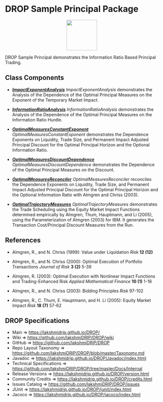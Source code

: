 # DROP Sample Principal Package

<p align="center"><img src="https://github.com/lakshmiDRIP/DROP/blob/master/DRIP_Logo.gif?raw=true" width="100"></p>

DROP Sample Principal demonstrates the Information Ratio Based Principal Trading.


## Class Components

 * [***ImpactExponentAnalysis***](https://github.com/lakshmiDRIP/DROP/tree/master/src/main/java/org/drip/sample/principal/ImpactExponentAnalysis.java)
 <i>ImpactExponentAnalysis</i> demonstrates the Analysis of the Dependence of the Optimal Principal Measures on the Exponent of the Temporary Market Impact.

 * [***InformationRatioAnalysis***](https://github.com/lakshmiDRIP/DROP/tree/master/src/main/java/org/drip/sample/principal/InformationRatioAnalysis.java)
 <i>InformationRatioAnalysis</i> demonstrates the Analysis of the Dependence of the Optimal Principal Measures on the Information Ratio Hurdle.

 * [***OptimalMeasuresConstantExponent***](https://github.com/lakshmiDRIP/DROP/tree/master/src/main/java/org/drip/sample/principal/OptimalMeasuresConstantExponent.java)
 <i>OptimalMeasuresConstantExponent</i> demonstrates the Dependence Exponents on Liquidity, Trade Size, and Permanent Impact Adjusted Principal Discount for the Optimal Principal Horizon and the Optional Information Ratio.

 * [***OptimalMeasuresDiscountDependence***](https://github.com/lakshmiDRIP/DROP/tree/master/src/main/java/org/drip/sample/principal/OptimalMeasuresDiscountDependence.java)
 <i>OptimalMeasuresDiscountDependence</i> demonstrates the Dependence of the Optimal Principal Measures on the Discount.

 * [***OptimalMeasuresReconciler***](https://github.com/lakshmiDRIP/DROP/tree/master/src/main/java/org/drip/sample/principal/OptimalMeasuresReconciler.java)
 <i>OptimalMeasuresReconciler</i> reconciles the Dependence Exponents on Liquidity, Trade Size, and Permanent Impact Adjusted Principal Discount for the Optimal Principal Horizon and the Optional Information Ratio with Almgren and Chriss (2003).

 * [***OptimalTrajectoryMeasures***](https://github.com/lakshmiDRIP/DROP/tree/master/src/main/java/org/drip/sample/principal/OptimalTrajectoryMeasures.java)
 <i>OptimalTrajectoryMeasures</i> demonstrates the Trade Scheduling using the Equity Market Impact Functions determined empirically by Almgren, Thum, Hauptmann, and Li (2005), using the Parameterization of Almgren (2003) for IBM. It generates the Transaction Cost/Principal Discount Measures from the Run.


## References

 * Almgren, R., and N. Chriss (1999): Value under Liquidation <i>Risk</i> <b>12 (12)</b>

 * Almgren, R., and N. Chriss (2000): Optimal Execution of Portfolio Transactions <i>Journal of Risk</i> <b>3 (2)</b> 5-39

 * Almgren, R. (2003): Optimal Execution with Nonlinear Impact Functions and Trading-Enhanced Risk <i>Applied Mathematical Finance</i> <b>10 (1)</b> 1-18

 * Almgren, R., and N. Chriss (2003): Bidding Principles <i>Risk</i> 97-102

 * Almgren, R., C. Thum, E. Hauptmann, and H. Li (2005): Equity Market Impact <i>Risk</i> <b>18 (7)</b> 57-62


## DROP Specifications

 * Main                     => https://lakshmidrip.github.io/DROP/
 * Wiki                     => https://github.com/lakshmiDRIP/DROP/wiki
 * GitHub                   => https://github.com/lakshmiDRIP/DROP
 * Repo Layout Taxonomy     => https://github.com/lakshmiDRIP/DROP/blob/master/Taxonomy.md
 * Javadoc                  => https://lakshmidrip.github.io/DROP/Javadoc/index.html
 * Technical Specifications => https://github.com/lakshmiDRIP/DROP/tree/master/Docs/Internal
 * Release Versions         => https://lakshmidrip.github.io/DROP/version.html
 * Community Credits        => https://lakshmidrip.github.io/DROP/credits.html
 * Issues Catalog           => https://github.com/lakshmiDRIP/DROP/issues
 * JUnit                    => https://lakshmidrip.github.io/DROP/junit/index.html
 * Jacoco                   => https://lakshmidrip.github.io/DROP/jacoco/index.html
